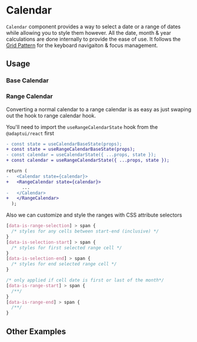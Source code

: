 # Calendar

`Calendar` component provides a way to select a date or a range of dates while
allowing you to style them however. All the date, month & year calculations are
done internally to provide the ease of use. It follows the
[Grid Pattern](https://www.w3.org/WAI/ARIA/apg/patterns/grid/) for the keyboard
navigaiton & focus management.

<!-- ADD_TOC -->

## Usage

### Base Calendar

<!-- ADD_EXAMPLE src/calendar/stories/templates/CalendarBasicJsx.ts -->

<!-- CODESANDBOX
link_title: Calendar
js: src/calendar/stories/templates/CalendarBasicJsx.ts
css: src/calendar/stories/templates/CalendarBasicCss.ts
utils: src/calendar/stories/templates/UtilsJsx.ts
-->
<!-- CODESANDBOX
link_title: Calendar TS
tsx: src/calendar/stories/templates/CalendarBasicTsx.ts
css: src/calendar/stories/templates/CalendarBasicCss.ts
utils: src/calendar/stories/templates/UtilsTsx.ts
-->

### Range Calendar

Converting a normal calendar to a range calendar is as easy as just swaping out
the hook to range calendar hook.

You'll need to import the `useRangeCalendarState` hook from the `@adaptui/react`
first

```diff
- const state = useCalendarBaseState(props);
+ const state = useRangeCalendarBaseState(props);
- const calendar = useCalendarState({ ...props, state });
+ const calendar = useRangeCalendarState({ ...props, state });

return (
-   <Calendar state={calendar}>
+   <RangeCalendar state={calendar}>
      ...
-   </Calendar>
+   </RangeCalendar>
  );
```

Also we can customize and style the ranges with CSS attribute selectors

```css
[data-is-range-selection] > span {
  /* styles for any cells between start-end (inclusive) */
}
[data-is-selection-start] > span {
  /* styles for first selected range cell */
}
[data-is-selection-end] > span {
  /* styles for end selected range cell */
}

/* only applied if cell date is first or last of the month*/
[data-is-range-start] > span {
  /**/
}
[data-is-range-end] > span {
  /**/
}
```

<!-- CODESANDBOX
link_title: Range Calendar
js: src/calendar/stories/templates/CalendarRangeJsx.ts
css: src/calendar/stories/templates/CalendarRangeCss.ts
utils: src/calendar/stories/templates/UtilsJsx.ts
-->
<!-- CODESANDBOX
link_title: Range Calendar TS
tsx: src/calendar/stories/templates/CalendarRangeTsx.ts
css: src/calendar/stories/templates/CalendarRangeCss.ts
utils: src/calendar/stories/templates/UtilsTsx.ts
-->

## Other Examples

<!-- CODESANDBOX
link_title: Calendar Styled
js: src/calendar/stories/templates/CalendarStyledJsx.ts
css: src/calendar/stories/templates/CalendarBasicCss.ts
utils: src/calendar/stories/templates/UtilsJsx.ts
-->
<!-- CODESANDBOX
link_title: Calendar Styled TS
tsx: src/calendar/stories/templates/CalendarStyledTsx.ts
css: src/calendar/stories/templates/CalendarBasicCss.ts
utils: src/calendar/stories/templates/UtilsTsx.ts
-->

<!-- CODESANDBOX
link_title: Calendar Range Styled
js: src/calendar/stories/templates/CalendarRangeStyledJsx.ts
css: src/calendar/stories/templates/CalendarRangeCss.ts
utils: src/calendar/stories/templates/UtilsJsx.ts
-->
<!-- CODESANDBOX
link_title: Calendar Range Styled TS
tsx: src/calendar/stories/templates/CalendarRangeStyledTsx.ts
css: src/calendar/stories/templates/CalendarRangeCss.ts
utils: src/calendar/stories/templates/UtilsTsx.ts
-->

<!-- ADD_COMPOSITION src/calendar -->

<!-- ADD_PROPS src/calendar -->
